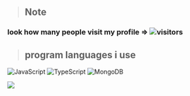 
> ## **Note**
### look how many people visit my profile => ![visitors](https://komarev.com/ghpvc/?username=euvii&style=flat&color=111111&label=visitors)


> ## **program languages i use**

![JavaScript](https://img.shields.io/badge/-JavaScript-E3E3E3?style=flat&logo=javascript&logoColor=e7d61c)
![TypeScript](https://img.shields.io/badge/-TypeScript-E3E3E3?style=flat&logo=typescript&logoColor=0074c2)
![MongoDB](https://img.shields.io/badge/-MongoDB-E3E3E3?style=flat&logo=mongodb&logoColor=4DB33D)

<img src="https://discord.c99.nl/widget/theme-4/702848671540314133.png">
